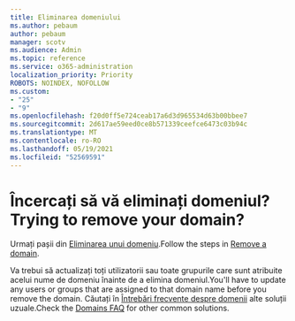 ```yaml
---
title: Eliminarea domeniului
ms.author: pebaum
author: pebaum
manager: scotv
ms.audience: Admin
ms.topic: reference
ms.service: o365-administration
localization_priority: Priority
ROBOTS: NOINDEX, NOFOLLOW
ms.custom:
- "25"
- "9"
ms.openlocfilehash: f20d0ff5e724ceab17a6d3d965534d63b00bbee7
ms.sourcegitcommit: 2d617ae59eed0ce8b571339ceefce6473c03b94c
ms.translationtype: MT
ms.contentlocale: ro-RO
ms.lasthandoff: 05/19/2021
ms.locfileid: "52569591"
---
```

# <a name="trying-to-remove-your-domain"></a><span data-ttu-id="23bd6-102">Încercați să vă eliminați domeniul?</span><span class="sxs-lookup"><span data-stu-id="23bd6-102">Trying to remove your domain?</span></span>

<span data-ttu-id="23bd6-103">Urmați pașii din [Eliminarea unui domeniu](/microsoft-365/admin/get-help-with-domains/remove-a-domain).</span><span class="sxs-lookup"><span data-stu-id="23bd6-103">Follow the steps in [Remove a domain](/microsoft-365/admin/get-help-with-domains/remove-a-domain).</span></span>
  
<span data-ttu-id="23bd6-104">Va trebui să actualizați toți utilizatorii sau toate grupurile care sunt atribuite acelui nume de domeniu înainte de a elimina domeniul.</span><span class="sxs-lookup"><span data-stu-id="23bd6-104">You'll have to update any users or groups that are assigned to that domain name before you remove the domain.</span></span> <span data-ttu-id="23bd6-105">Căutați în [Întrebări frecvente despre domenii](/microsoft-365/admin/setup/domains-faq) alte soluții uzuale.</span><span class="sxs-lookup"><span data-stu-id="23bd6-105">Check the [Domains FAQ](/microsoft-365/admin/setup/domains-faq) for other common solutions.</span></span>
  